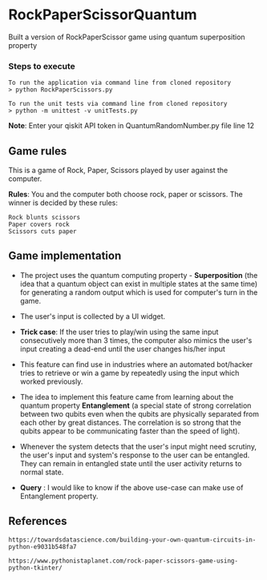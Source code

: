 # RockPaperScissorQuantum
Built a version of RockPaperScissor game using quantum superposition property

### Steps to execute
```
To run the application via command line from cloned repository
> python RockPaperScissors.py

To run the unit tests via command line from cloned repository
> python -m unittest -v unitTests.py
```
**Note**: Enter your qiskit API token in QuantumRandomNumber.py file line 12

## Game rules
This is a game of Rock, Paper, Scissors played by user against the computer.

**Rules**: You and the computer both choose rock, paper or scissors. The winner is decided by these rules:
```
Rock blunts scissors
Paper covers rock
Scissors cuts paper
```

## Game implementation
- The project uses the quantum computing property - **Superposition** (the idea that a quantum object can exist in multiple states 
at the same time) for generating a random output which is used for computer's turn in the game.

- The user's input is collected by a UI widget.

- **Trick case**: 
  If the user tries to play/win using the same input consecutively more than 3 times, the computer also mimics the user's input 
  creating a dead-end until the user changes his/her input
 
 - This feature can find use in industries where an automated bot/hacker tries to retrieve or win a game by repeatedly using the input which worked previously. 
 
 - The idea to implement this feature came from learning about the quantum property **Entanglement** (a special state of strong correlation between two qubits even when the qubits are physically separated from each other by great distances. The correlation is so strong that the qubits appear to be communicating faster than the speed of light). 
 
- Whenever the system detects that the user's input might need scrutiny, the user's input and system's response to the user can be entangled. They can remain in entangled state until the user activity returns to normal state.

- **Query** : I would like to know if the above use-case can make use of Entanglement property. 


## References
```
https://towardsdatascience.com/building-your-own-quantum-circuits-in-python-e9031b548fa7

https://www.pythonistaplanet.com/rock-paper-scissors-game-using-python-tkinter/
```
